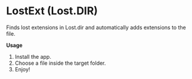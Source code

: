 # LostExt (Lost.DIR)
Finds lost extensions in Lost.dir and automatically adds extensions to the file.

**Usage**

 1. Install the app.
 2. Choose a file inside the target folder.
 3. Enjoy!
 
